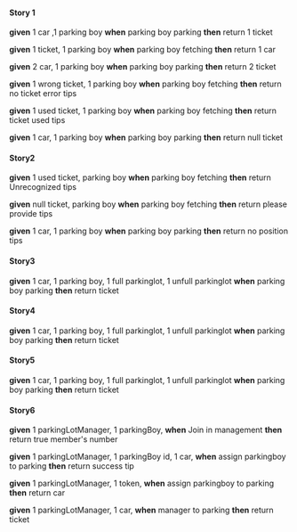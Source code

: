 #### Story 1
**given**
   1 car ,1 parking boy
 **when**
    parking boy parking
 **then**
    return 1 ticket



 **given**
   1 ticket, 1 parking boy
 **when**
    parking boy fetching
 **then**
    return 1 car



 **given**
    2 car, 1 parking boy
 **when**
    parking boy parking
 **then**
    return 2 ticket



 **given**
    1 wrong ticket, 1 parking boy
 **when**
    parking boy fetching
 **then**
    return no ticket error tips



 **given**
    1 used ticket, 1 parking boy
 **when**
     parking boy fetching
 **then**
    return ticket used tips

 **given**
    1 car, 1 parking boy
 **when**
     parking boy parking
 **then**
    return null ticket


#### Story2
 **given**
    1 used ticket, parking boy
 **when**
     parking boy fetching
 **then**
    return Unrecognized tips
    
 **given**
     null ticket, parking boy
 **when**
      parking boy fetching
 **then**
     return please provide tips

 **given**
    1 car, 1 parking boy
 **when**
     parking boy parking
 **then**
    return no position tips
    
    
 #### Story3
 **given**
    1 car, 1 parking boy, 1 full parkinglot, 1 unfull parkinglot
 **when**
     parking boy parking
 **then**
    return ticket 
 
  #### Story4
  **given**
     1 car, 1 parking boy, 1 full parkinglot, 1 unfull parkinglot
  **when**
      parking boy parking
  **then**
     return ticket
     
  #### Story5
  **given**
     1 car, 1 parking boy, 1 full parkinglot, 1 unfull parkinglot
  **when**
      parking boy parking
  **then**
     return ticket 

  #### Story6
  **given**
     1 parkingLotManager, 1 parkingBoy, 
  **when**
      Join in management 
  **then**
     return true member's number 
     
  **given**
     1 parkingLotManager, 1 parkingBoy id, 1 car, 
  **when**
      assign parkingboy to parking
  **then**
     return success tip
     
  **given**
     1 parkingLotManager,  1 token, 
  **when**
      assign parkingboy to parking
  **then**
     return car
     
  **given**
     1 parkingLotManager,  1 car, 
  **when**
      manager to parking
  **then**
     return ticket   